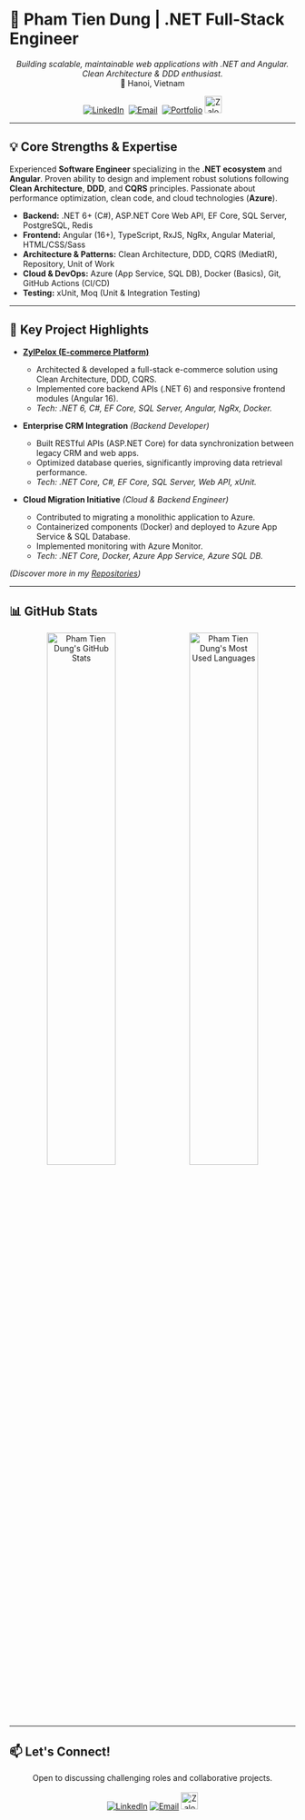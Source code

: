 # 🚀 Pham Tien Dung | .NET Full-Stack Engineer

<p align="center">
  <em>Building scalable, maintainable web applications with .NET and Angular. Clean Architecture & DDD enthusiast.</em>
  <br>
  📍 Hanoi, Vietnam
</p>

<p align="center">
  <a href="https://linkedin.com/in/phamtiendungcw" target="_blank"><img alt="LinkedIn" src="https://img.shields.io/badge/LinkedIn-Profile-0A66C2?style=for-the-badge&logo=linkedin&logoColor=white"></a> 
  <a href="mailto:phamtiendungcw@gmail.com"><img alt="Email" src="https://img.shields.io/badge/Email-Contact_Me-D14836?style=for-the-badge&logo=gmail&logoColor=white"></a> 
  <a href="https://github.com/phamtiendungcw?tab=repositories"><img alt="Portfolio" src="https://img.shields.io/badge/GitHub-Repos-181717?style=for-the-badge&logo=github&logoColor=white"></a>
  <a href="https://zalo.me/84337198586" target="_blank">
    <img src="https://upload.wikimedia.org/wikipedia/commons/9/91/Icon_of_Zalo.svg" alt="Zalo" height="30" width="30"/> <!-- Zalo Icon -->
  </a>
</p>

---

## 💡 Core Strengths & Expertise

Experienced **Software Engineer** specializing in the **.NET ecosystem** and **Angular**. Proven ability to design and implement robust solutions following **Clean Architecture**, **DDD**, and **CQRS** principles. Passionate about performance optimization, clean code, and cloud technologies (**Azure**).

-   **Backend:** .NET 6+ (C#), ASP.NET Core Web API, EF Core, SQL Server, PostgreSQL, Redis
-   **Frontend:** Angular (16+), TypeScript, RxJS, NgRx, Angular Material, HTML/CSS/Sass
-   **Architecture & Patterns:** Clean Architecture, DDD, CQRS (MediatR), Repository, Unit of Work
-   **Cloud & DevOps:** Azure (App Service, SQL DB), Docker (Basics), Git, GitHub Actions (CI/CD)
-   **Testing:** xUnit, Moq (Unit & Integration Testing)

---

## 🚀 Key Project Highlights

*   **[ZylPelox (E-commerce Platform)](https://github.com/phamtiendungcw/ZylPelox)**
    *   Architected & developed a full-stack e-commerce solution using Clean Architecture, DDD, CQRS.
    *   Implemented core backend APIs (.NET 6) and responsive frontend modules (Angular 16).
    *   *Tech: .NET 6, C#, EF Core, SQL Server, Angular, NgRx, Docker.*

*   **Enterprise CRM Integration** *(Backend Developer)*
    *   Built RESTful APIs (ASP.NET Core) for data synchronization between legacy CRM and web apps.
    *   Optimized database queries, significantly improving data retrieval performance.
    *   *Tech: .NET Core, C#, EF Core, SQL Server, Web API, xUnit.*

*   **Cloud Migration Initiative** *(Cloud & Backend Engineer)*
    *   Contributed to migrating a monolithic application to Azure.
    *   Containerized components (Docker) and deployed to Azure App Service & SQL Database.
    *   Implemented monitoring with Azure Monitor.
    *   *Tech: .NET Core, Docker, Azure App Service, Azure SQL DB.*

_(Discover more in my [Repositories](https://github.com/phamtiendungcw?tab=repositories))_

---

## 📊 GitHub Stats

<p align="center">
  <img width="49%" src="https://github-readme-stats.vercel.app/api?username=phamtiendungcw&show_icons=true&theme=tokyonight&include_all_commits=true&count_private=true&hide_border=true&rank_icon=github&card_width=400" alt="Pham Tien Dung's GitHub Stats"/>
  <img width="49%" src="https://github-readme-stats.vercel.app/api/top-langs/?username=phamtiendungcw&layout=compact&langs_count=6&theme=tokyonight&hide_border=true&card_width=400" alt="Pham Tien Dung's Most Used Languages"/>
</p>

---

## 📫 Let's Connect!

<p align="center">
  Open to discussing challenging roles and collaborative projects.
  <br><br>
  <a href="https://linkedin.com/in/phamtiendungcw" target="_blank"><img alt="LinkedIn" src="https://img.shields.io/badge/LinkedIn-Connect-0A66C2?style=for-the-badge&logo=linkedin&logoColor=white"></a> 
  <a href="mailto:phamtiendungcw@gmail.com"><img alt="Email" src="https://img.shields.io/badge/Gmail-phamtiendungcw@gmail.com-D14836?style=for-the-badge&logo=gmail&logoColor=white"></a> 
  <a href="https://zalo.me/84337198586" target="_blank">
    <img src="https://upload.wikimedia.org/wikipedia/commons/9/91/Icon_of_Zalo.svg" alt="Zalo" height="30" width="30"/> <!-- Zalo Icon -->
  </a>
</p>
